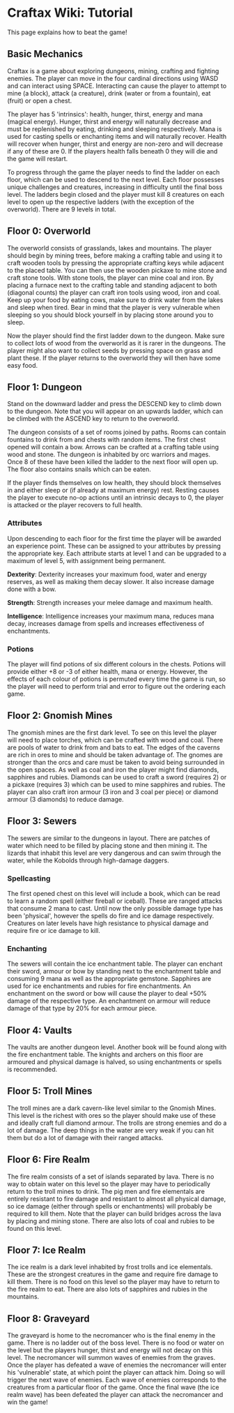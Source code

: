# Craftax Wiki: Tutorial

This page explains how to beat the game!

## Basic Mechanics
Craftax is a game about exploring dungeons, mining, crafting and fighting enemies.
The player can move in the four cardinal directions using WASD and can interact using SPACE.
Interacting can cause the player to attempt to mine (a block), attack (a creature), drink (water or from a fountain), eat (fruit) or open a chest.

The player has 5 'intrinsics': health, hunger, thirst, energy and mana (magical energy).
Hunger, thirst and energy will naturally decrease and must be replenished by eating, drinking and sleeping respectively.
Mana is used for casting spells or enchanting items and will naturally recover.
Health will recover when hunger, thirst and energy are non-zero and will decrease if any of these are 0.
If the players health falls beneath 0 they will die and the game will restart.

To progress through the game the player needs to find the ladder on each floor, which can be used to descend to the next level.
Each floor possesses unique challenges and creatures, increasing in difficulty until the final boss level.
The ladders begin closed and the player must kill 8 creatures on each level to open up the respective ladders (with the exception of the overworld).
There are 9 levels in total.

## Floor 0: Overworld

The overworld consists of grasslands, lakes and mountains.
The player should begin by mining trees, before making a crafting table and using it to craft wooden tools by pressing the appropriate crafting keys while adjacent to the placed table.
You can then use the wooden pickaxe to mine stone and craft stone tools.
With stone tools, the player can mine coal and iron.
By placing a furnace next to the crafting table and standing adjacent to both (diagonal counts) the player can craft iron tools using wood, iron and coal.
Keep up your food by eating cows, make sure to drink water from the lakes and sleep when tired.
Bear in mind that the player is very vulnerable when sleeping so you should block yourself in by placing stone around you to sleep.

Now the player should find the first ladder down to the dungeon.  Make sure to collect lots of wood from the overworld as it is rarer in the dungeons.
The player might also want to collect seeds by pressing space on grass and plant these.  If the player returns to the overworld they will then have some easy food.

## Floor 1: Dungeon

Stand on the downward ladder and press the DESCEND key to climb down to the dungeon.
Note that you will appear on an upwards ladder, which can be climbed with the ASCEND key to return to the overworld.

The dungeon consists of a set of rooms joined by paths.  Rooms can contain fountains to drink from and chests with random items.
The first chest opened will contain a bow.  Arrows can be crafted at a crafting table using wood and stone.
The dungeon is inhabited by orc warriors and mages.  Once 8 of these have been killed the ladder to the next floor will open up.
The floor also contains snails which can be eaten.

If the player finds themselves on low health, they should block themselves in and either sleep or (if already at maximum energy) rest.
Resting causes the player to execute no-op actions until an intrinsic decays to 0, the player is attacked or the player recovers to full health.

### Attributes
Upon descending to each floor for the first time the player will be awarded an experience point.
These can be assigned to your attributes by pressing the appropriate key.
Each attribute starts at level 1 and can be upgraded to a maximum of level 5, with assignment being permanent.

**Dexterity**: Dexterity increases your maximum food, water and energy reserves, as well as making them decay slower.  It also increase damage done with a bow.

**Strength**: Strength increases your melee damage and maximum health.

**Intelligence**:  Intelligence increases your maximum mana, reduces mana decay, increases damage from spells and increases effectiveness of enchantments.

### Potions
The player will find potions of six different colours in the chests.
Potions will provide either +8 or -3 of either health, mana or energy.
However, the effects of each colour of potions is permuted every time the game is run, so the player will need to perform trial and error to figure out the ordering each game.

## Floor 2: Gnomish Mines

The gnomish mines are the first dark level.  To see on this level the player will need to place torches, which can be crafted with wood and coal.
There are pools of water to drink from and bats to eat.
The edges of the caverns are rich in ores to mine and should be taken advantage of.
The gnomes are stronger than the orcs and care must be taken to avoid being surrounded in the open spaces.
As well as coal and iron the player might find diamonds, sapphires and rubies.
Diamonds can be used to craft a sword (requires 2) or a pickaxe (requires 3) which can be used to mine sapphires and rubies.
The player can also craft iron armour (3 iron and 3 coal per piece) or diamond armour (3 diamonds) to reduce damage.

## Floor 3: Sewers

The sewers are similar to the dungeons in layout.  There are patches of water which need to be filled by placing stone and then mining it.
The lizards that inhabit this level are very dangerous and can swim through the water, while the Kobolds through high-damage daggers.

### Spellcasting
The first opened chest on this level will include a book, which can be read to learn a random spell (either fireball or iceball).
These are ranged attacks that consume 2 mana to cast.
Until now the only possible damage type has been 'physical', however the spells do fire and ice damage respectively.
Creatures on later levels have high resistance to physical damage and require fire or ice damage to kill.

### Enchanting
The sewers will contain the ice enchantment table.  The player can enchant their sword, armour or bow by standing next to the enchantment table and consuming 9 mana as well as the appropriate gemstone.
Sapphires are used for ice enchantments and rubies for fire enchantments.
An enchantment on the sword or bow will cause the player to deal +50% damage of the respective type.
An enchantment on armour will reduce damage of that type by 20% for each armour piece.

## Floor 4: Vaults
The vaults are another dungeon level.  Another book will be found along with the fire enchantment table.
The knights and archers on this floor are armoured and physical damage is halved, so using enchantments or spells is recommended.

## Floor 5: Troll Mines
The troll mines are a dark cavern-like level similar to the Gnomish Mines.
This level is the richest with ores so the player should make use of these and ideally craft full diamond armour.
The trolls are strong enemies and do a lot of damage.
The deep things in the water are very weak if you can hit them but do a lot of damage with their ranged attacks.

## Floor 6: Fire Realm
The fire realm consists of a set of islands separated by lava.
There is no way to obtain water on this level so the player may have to periodically return to the troll mines to drink.
The pig men and fire elementals are entirely resistant to fire damage and resistant to almost all physical damage, so ice damage (either through spells or enchantments) will probably be required to kill them.
Note that the player can build bridges across the lava by placing and mining stone.
There are also lots of coal and rubies to be found on this level.

## Floor 7: Ice Realm
The ice realm is a dark level inhabited by frost trolls and ice elementals.
These are the strongest creatures in the game and require fire damage to kill them.
There is no food on this level so the player may have to return to the fire realm to eat.
There are also lots of sapphires and rubies in the mountains.

## Floor 8: Graveyard
The graveyard is home to the necromancer who is the final enemy in the game.
There is no ladder out of the boss level.
There is no food or water on the level but the players hunger, thirst and energy will not decay on this level.
The necromancer will summon waves of enemies from the graves.
Once the player has defeated a wave of enemies the necromancer will enter his 'vulnerable' state, at which point the player can attack him.
Doing so will trigger the next wave of enemies.
Each wave of enemies corresponds to the creatures from a particular floor of the game.
Once the final wave (the ice realm wave) has been defeated the player can attack the necromancer and win the game!
